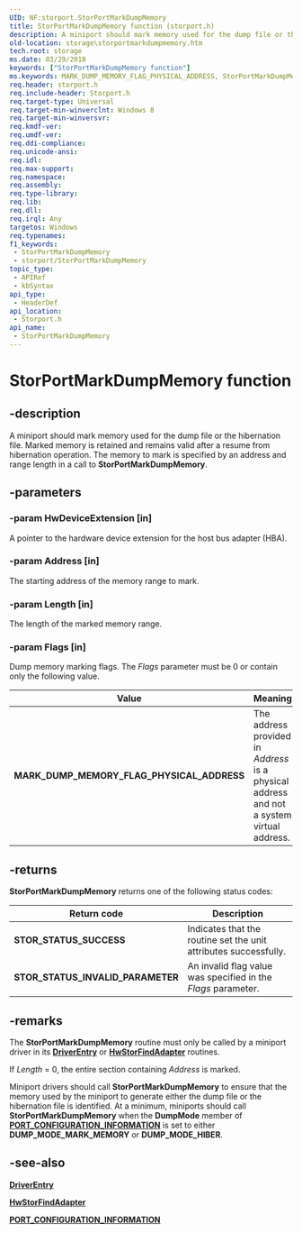 ```yaml
---
UID: NF:storport.StorPortMarkDumpMemory
title: StorPortMarkDumpMemory function (storport.h)
description: A miniport should mark memory used for the dump file or the hibernation file.
old-location: storage\storportmarkdumpmemory.htm
tech.root: storage
ms.date: 03/29/2018
keywords: ["StorPortMarkDumpMemory function"]
ms.keywords: MARK_DUMP_MEMORY_FLAG_PHYSICAL_ADDRESS, StorPortMarkDumpMemory, StorPortMarkDumpMemory routine [Storage Devices], storage.storportmarkdumpmemory, storport/StorPortMarkDumpMemory
req.header: storport.h
req.include-header: Storport.h
req.target-type: Universal
req.target-min-winverclnt: Windows 8
req.target-min-winversvr: 
req.kmdf-ver: 
req.umdf-ver: 
req.ddi-compliance: 
req.unicode-ansi: 
req.idl: 
req.max-support: 
req.namespace: 
req.assembly: 
req.type-library: 
req.lib: 
req.dll: 
req.irql: Any
targetos: Windows
req.typenames: 
f1_keywords:
 - StorPortMarkDumpMemory
 - storport/StorPortMarkDumpMemory
topic_type:
 - APIRef
 - kbSyntax
api_type:
 - HeaderDef
api_location:
 - Storport.h
api_name:
 - StorPortMarkDumpMemory
---
```


# StorPortMarkDumpMemory function


## -description

A miniport should mark memory used for the dump file or the hibernation file. Marked memory is retained and remains valid after a resume from hibernation operation. The memory  to mark is specified by an address and range length in a call to **StorPortMarkDumpMemory**.

## -parameters

### -param HwDeviceExtension [in]


A pointer to the hardware device extension for the host bus adapter (HBA).

### -param Address [in]


The starting address of the memory range to mark.

### -param Length [in]


The length of the marked memory range.

### -param Flags [in]


Dump memory marking flags. The *Flags* parameter must be 0 or contain only the following value.

| Value | Meaning |
| ----- | ------- |
| **MARK_DUMP_MEMORY_FLAG_PHYSICAL_ADDRESS** | The address provided in *Address* is a physical address and not a system virtual address.

## -returns

**StorPortMarkDumpMemory** returns one of the following status codes:

| Return code | Description |
| ----------- | ----------- |
| **STOR_STATUS_SUCCESS** | Indicates that the routine set the unit attributes successfully. |
| **STOR_STATUS_INVALID_PARAMETER** | An invalid flag value was specified in the *Flags* parameter. |

## -remarks

The **StorPortMarkDumpMemory** routine must only be called by a miniport driver in its [**DriverEntry**](/windows-hardware/drivers/storage/driverentry-of-ide-controller-minidriver) or [**HwStorFindAdapter**](nc-storport-hw_find_adapter.md) routines.

If *Length* = 0, the entire section containing *Address* is marked.

Miniport drivers should call **StorPortMarkDumpMemory** to ensure that the memory used by the miniport to generate either the dump file or the hibernation file is identified. At a minimum, miniports should call **StorPortMarkDumpMemory** when the **DumpMode** member of [**PORT_CONFIGURATION_INFORMATION**](ns-storport-_port_configuration_information.md) is set to either **DUMP_MODE_MARK_MEMORY** or **DUMP_MODE_HIBER**.

## -see-also

[**DriverEntry**](/windows-hardware/drivers/storage/driverentry-of-ide-controller-minidriver)

[**HwStorFindAdapter**](nc-storport-hw_find_adapter.md)

[**PORT_CONFIGURATION_INFORMATION**](ns-storport-_port_configuration_information.md)
